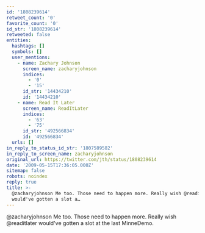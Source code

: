 ```yaml
---
id: '1808239614'
retweet_count: '0'
favorite_count: '0'
id_str: '1808239614'
retweeted: false
entities:
  hashtags: []
  symbols: []
  user_mentions:
    - name: Zachary Johnson
      screen_name: zacharyjohnson
      indices:
        - '0'
        - '15'
      id_str: '14434210'
      id: '14434210'
    - name: Read It Later
      screen_name: ReadItLater
      indices:
        - '63'
        - '75'
      id_str: '492566834'
      id: '492566834'
  urls: []
in_reply_to_status_id_str: '1807589582'
in_reply_to_screen_name: zacharyjohnson
original_url: https://twitter.com/jth/status/1808239614
date: '2009-05-15T17:36:05.000Z'
sitemap: false
robots: noindex
reply: true
title: >-
  @zacharyjohnson Me too. Those need to happen more. Really wish @readitlater
  would've gotten a slot a…
---
```


@zacharyjohnson Me too. Those need to happen more. Really wish @readitlater would've gotten a slot at the last MinneDemo.